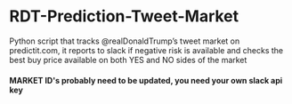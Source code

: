 # RDT-Prediction-Tweet-Market
Python script that tracks @realDonaldTrump’s tweet market on predictit.com, it reports to slack if negative risk is available and checks the best buy price available on both YES and NO sides of the market


#### MARKET ID's probably need to be updated, you need your own slack api key
